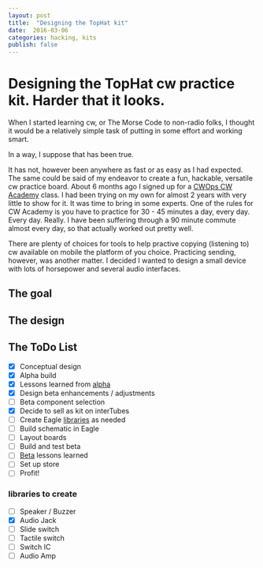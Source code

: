 ```yaml
---
layout: post
title:  "Designing the TopHat kit"
date:  2016-03-06
categories: hacking, kits
publish: false
---
```


# Designing the TopHat cw practice kit. Harder that it looks.

When I started learning cw, or The Morse Code to non-radio folks, I thought it would be a relatively simple task of putting in some effort and working smart.

In a way, I suppose that has been true.

It has not, however been anywhere as fast or as easy as I had expected. The same could be said of my endeavor to create a fun, hackable, versatile cw practice board. About 6 months ago I signed up for a [CWOps CW Academy](http://www.cwops.org/cwacademy.html) class. I had been trying on my own for almost 2 years with very little to show for it. It was time to bring in some experts. One of the rules for CW Academy is you have to practice for 30 - 45 minutes a day, every day. Every day. Really. I have been suffering through a 90 minute commute almost every day, so that actually worked out pretty well. 

There are plenty of choices for tools to help practive copying (listening to) cw available on mobile the platform of you choice. Practicing sending, however, was another matter. I decided I wanted to design a small device with lots of horsepower and several audio interfaces. 

## The goal

## The design

## The ToDo List

- [x] Conceptual design
- [x] Alpha build
- [x] Lessons learned from [alpha](#lessons-learned-from-alpha-build)
- [x] Design beta enhancements / adjustments
- [ ] Beta component selection
- [x] Decide to sell as kit on interTubes
- [ ] Create Eagle [libraries](#libraries-to-create) as needed
- [ ] Build schematic in Eagle
- [ ] Layout boards
- [ ] Build and test beta
- [ ] [Beta](#lessons-learned-from-beta) lessons learned
- [ ] Set up store
- [ ] Profit!

### libraries to create

- [ ] Speaker / Buzzer
- [x] Audio Jack
- [ ] Slide switch
- [ ] Tactile switch
- [ ] Switch IC
- [ ] Audio Amp
